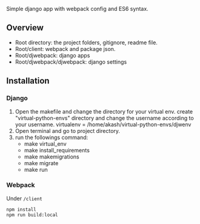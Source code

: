 Simple django app with webpack config and ES6 syntax. 

## Overview

- Root directory: the project folders, gitignore, readme file.
- Root/client: webpack and package json.
- Root/djwebpack: django apps
- Root/djwebpack/djwebpack: django settings

## Installation

### Django

1. Open the makefile and change the directory for your virtual env. create "virtual-python-envs" directory and change the username according to your username.
virtualenv = /home/akash/virtual-python-envs/djwenv
2. Open terminal and go to project directory.
3. run the followings command:
	* make virtual_env
	* make install_requirements
	* make makemigrations
	* make migrate
	* make run


### Webpack

Under `/client`

```
npm install 
npm run build:local
```